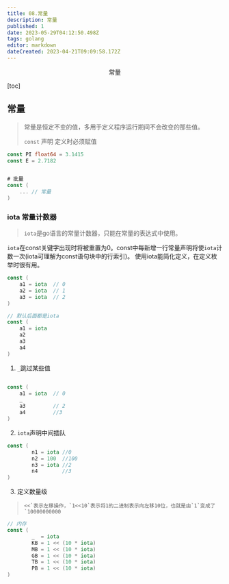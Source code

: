 ```yaml
---
title: 08.常量
description: 常量
published: 1
date: 2023-05-29T04:12:50.498Z
tags: golang
editor: markdown
dateCreated: 2023-04-21T09:09:58.172Z
---
```


<center>常量</center>



[toc]



## 常量

> 常量是恒定不变的值，多用于定义程序运行期间不会改变的那些值。
>
> `const` 声明 定义时必须赋值

```go
const PI float64 = 3.1415
const E = 2.7182


# 批量
const (
	... // 常量
)
```



### iota 常量计数器

> `iota`是go语言的常量计数器，只能在常量的表达式中使用。

`iota`在const关键字出现时将被重置为0。const中每新增一行常量声明将使`iota`计数一次(iota可理解为const语句块中的行索引)。 使用iota能简化定义，在定义枚举时很有用。

```go
const (
	a1 = iota  // 0
	a2 = iota  // 1 
	a3 = iota  // 2
)

// 默认后面都是iota
const (
	a1 = iota
	a2
	a3
	a4
)
```



1. `_`跳过某些值

```go

const (
	a1 = iota  // 0
	_  
	a3         // 2
	a4         //3
)
```

2. `iota`声明中间插队

```go
const (
		n1 = iota //0
		n2 = 100  //100
		n3 = iota //2
		n4        //3
)
```

3. 定义数量级

> ```
> <<`表示左移操作，`1<<10`表示将1的二进制表示向左移10位，也就是由`1`变成了`10000000000
> ```

```go
// 内存
const (
		_  = iota
		KB = 1 << (10 * iota)
		MB = 1 << (10 * iota)
		GB = 1 << (10 * iota)
		TB = 1 << (10 * iota)
		PB = 1 << (10 * iota)
)
```







